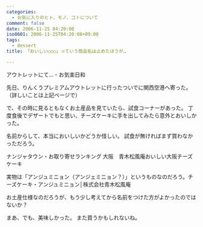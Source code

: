 ```yaml
---
categories:
  - お気に入りのヒト、モノ、コトについて
comment: false
date: 2006-11-25 04:20:08
iso8601: 2006-11-25T04:20:08+09:00
tags:
  - dessert
title: 「おいしい○○○」っていう商品名は止めたほうが…

---
```


アウトレットにて… - お気楽日和

先日、りんくうプレミアムアウトレットに行ったついでに関西空港へ寄った。
（詳しいことは上記ページで）

で、その時に見るともなくお土産品を見ていたら、試食コーナーがあった。
丁度食後でデザートでもと思い、チーズケーキに手を出してみたら意外とおいしかった。

名前からして、本当においしいかどうか怪しい。
試食が無ければまず買わなかっただろう。

ナンジャタウン・お取り寄せランキング 大阪　青木松風庵おいしい大阪チーズケーキ

実物は「アンジュミニョン（アンジェミニョン？）」というものなのだろう。チーズケーキ・アンジュミニョン│株式会社青木松風庵

お土産仕様なのだろうが、もう少し考えてから名前をつけた方がよかったのではないか？

まあ、でも、美味しかった。
また買うかもしれないね。
